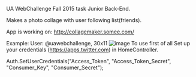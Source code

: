 UA WebChallenge Fall 2015 task Junior Back-End.

Makes a photo collage with user following list(friends).

App is working on:
http://collagemaker.somee.com/

Example: 
User: @uawebchallenge, 30x11
![image](http://s13.postimg.org/xxedwsguv/result.jpg)
To use first of all Set up your credentials (https://apps.twitter.com) in HomeController.


Auth.SetUserCredentials("Access_Token", "Access_Token_Secret", "Consumer_Key", "Consumer_Secret");
